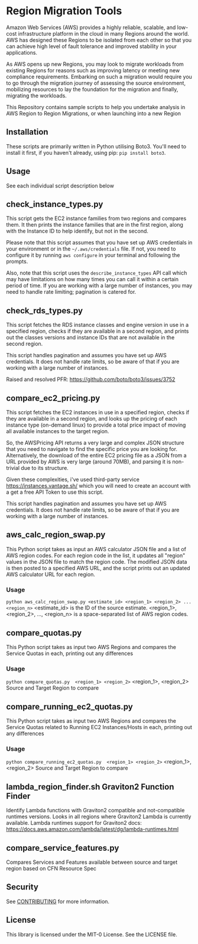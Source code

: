 # Region Migration Tools

Amazon Web Services (AWS) provides a highly reliable, scalable, and low-cost infrastructure platform in the cloud in many Regions around the world. AWS has designed these Regions to be isolated from each other so that you can achieve high level of fault tolerance and improved stability in your applications.

As AWS opens up new Regions, you may look to migrate workloads from existing Regions for reasons such as improving latency or meeting new compliance requirements. Embarking on such a migration would require you to go through the migration journey of assessing the source environment, mobilizing resources to lay the foundation for the migration and finally, migrating the workloads. 

This Repository contains sample scripts to help you undertake analysis in AWS Region to Region Migrations, or when launching into a new Region


## Installation
These scripts are primarily written in Python utilising Boto3. You'll need to install it first, if you haven't already, using pip: `pip install boto3`.

## Usage
See each individual script description below

## check_instance_types.py
This script gets the EC2 instance families from two regions and compares them. It then prints the instance families that are in the first region, along with the Instance ID to help identify, but not in the second.

Please note that this script assumes that you have set up AWS credentials in your environment or in the `~/.aws/credentials` file. If not, you need to configure it by running `aws configure` in your terminal and following the prompts.

Also, note that this script uses the `describe_instance_types` API call which may have limitations on how many times you can call it within a certain period of time. If you are working with a large number of instances, you may need to handle rate limiting; pagination is catered for.

## check_rds_types.py
This script fetches the RDS instance classes and engine version in use in a specified region, checks if they are available in a second region, and prints out the classes versions and instance IDs that are not available in the second region.

This script handles pagination and assumes you have set up AWS credentials. It does not handle rate limits, so be aware of that if you are working with a large number of instances.

Raised and resolved PFR: https://github.com/boto/boto3/issues/3752

## compare_ec2_pricing.py
This script fetches the EC2 instances in use in a specified region, checks if they are available in a second region, and looks up the pricing of each instance type (on-demand linux) to provide a total price impact of moving all available instances to the target region.

So, the AWSPricing API returns a very large and complex JSON structure that you need to navigate to find the specific price you are looking for.
Alternatively, the download of the entire EC2 pricing file as a JSON from a URL provided by AWS is very large (around 70MB), and parsing it is non-trivial due to its structure.

Given these complexities, i've used third-party service https://instances.vantage.sh/ which you will need to create an account with a get a free API Token to use this script.

This script handles pagination and assumes you have set up AWS credentials. It does not handle rate limits, so be aware of that if you are working with a large number of instances.

## aws_calc_region_swap.py
This Python script takes as input an AWS calculator JSON file and a list of AWS region codes. For each region code in the list, it updates all "region" values in the JSON file to match the region code. The modified JSON data is then posted to a specified AWS URL, and the script prints out an updated AWS calculator URL for each region.

### Usage
```python aws_calc_region_swap.py <estimate_id> <region_1> <region_2> ... <region_n>```
<estimate_id> is the ID of the source estimate.
<region_1>, <region_2>, ..., <region_n> is a space-separated list of AWS region codes.

## compare_quotas.py
This Python script takes as input two AWS Regions and compares the Service Quotas in each, printing out any differences

### Usage
```python compare_quotas.py  <region_1> <region_2>```
<region_1>, <region_2> Source and Target Region to compare

## compare_running_ec2_quotas.py
This Python script takes as input two AWS Regions and compares the Service Quotas related to Running EC2 Instances/Hosts in each, printing out any differences

### Usage
```python compare_running_ec2_quotas.py  <region_1> <region_2>```
<region_1>, <region_2> Source and Target Region to compare

## lambda_region_finder.sh  Graviton2 Function Finder
Identify Lambda functions with Graviton2 compatible and not-compatible runtimes versions.  Looks in all regions where Graviton2 Lambda is currently available.
Lambda runtimes support for Graviton2 docs: https://docs.aws.amazon.com/lambda/latest/dg/lambda-runtimes.html

## compare_service_features.py
Compares Services and Features available between source and target region based on CFN Resource Spec

## Security

See [CONTRIBUTING](CONTRIBUTING.md#security-issue-notifications) for more information.

## License

This library is licensed under the MIT-0 License. See the LICENSE file.
